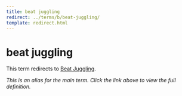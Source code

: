 ```yaml
---
title: beat juggling
redirect: ../terms/b/beat-juggling/
template: redirect.html
---
```


# beat juggling

This term redirects to [Beat Juggling](../terms/b/beat-juggling/).

*This is an alias for the main term. Click the link above to view the full definition.*

